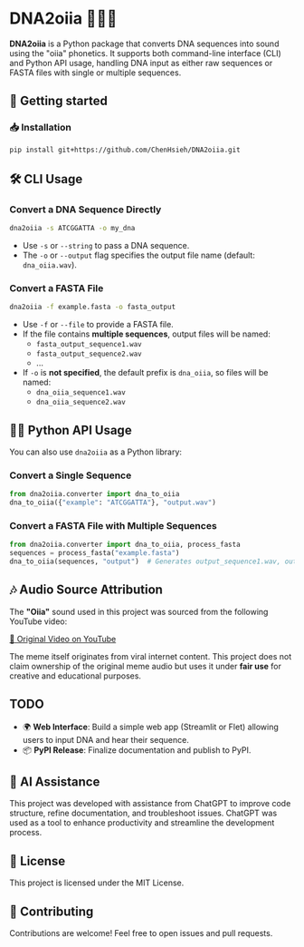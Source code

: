 # DNA2oiia 🧬🎵🐱
 
**DNA2oiia** is a Python package that converts DNA sequences into sound using the "oiia" phonetics. It supports both command-line interface (CLI) and Python API usage, handling DNA input as either raw sequences or FASTA files with single or multiple sequences.

## 🚀 Getting started

### 📥 Installation
 ```bash
 pip install git+https://github.com/ChenHsieh/DNA2oiia.git
 ```
## 🛠️ CLI Usage

### Convert a DNA Sequence Directly

```bash
dna2oiia -s ATCGGATTA -o my_dna
```

- Use `-s` or `--string` to pass a DNA sequence.
- The `-o` or `--output` flag specifies the output file name (default: `dna_oiia.wav`).

### Convert a FASTA File

```bash
dna2oiia -f example.fasta -o fasta_output
```

- Use `-f` or `--file` to provide a FASTA file.
- If the file contains **multiple sequences**, output files will be named:  
  - `fasta_output_sequence1.wav`
  - `fasta_output_sequence2.wav`
  - ...
- If `-o` is **not specified**, the default prefix is `dna_oiia`, so files will be named:
  - `dna_oiia_sequence1.wav`
  - `dna_oiia_sequence2.wav`

## 🧑‍💻 Python API Usage

You can also use `dna2oiia` as a Python library:

### Convert a Single Sequence
```python
from dna2oiia.converter import dna_to_oiia
dna_to_oiia({"example": "ATCGGATTA"}, "output.wav")
```

### Convert a FASTA File with Multiple Sequences
```python
from dna2oiia.converter import dna_to_oiia, process_fasta
sequences = process_fasta("example.fasta")
dna_to_oiia(sequences, "output")  # Generates output_sequence1.wav, output_sequence2.wav...
```
 
## 🎶 Audio Source Attribution

The **"Oiia"** sound used in this project was sourced from the following YouTube video:

[🔗 Original Video on YouTube](https://www.youtube.com/watch?v=1oKZFGLn02g)

The meme itself originates from viral internet content. This project does not claim ownership of the original meme audio but uses it under **fair use** for creative and educational purposes.
 
 ## TODO
 - 🌍 **Web Interface**: Build a simple web app (Streamlit or Flet) allowing users to input DNA and hear their sequence.
 - 📦 **PyPI Release**: Finalize documentation and publish to PyPI.

 ## 🤖 AI Assistance
  
 This project was developed with assistance from ChatGPT to improve code structure, refine documentation, and troubleshoot issues. ChatGPT was used as a tool to enhance productivity and streamline the development process.
 
 ## 📜 License
 This project is licensed under the MIT License.
 
 ## 🤝 Contributing
 Contributions are welcome! Feel free to open issues and pull requests.
